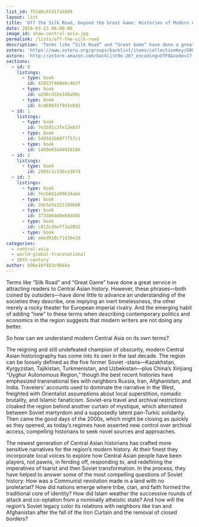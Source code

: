 ```yaml
---
list_id: f51d8c6fd17a50d9
layout: list
title: 'Off the Silk Road, beyond the Great Game: Histories of Modern Central Asia'
date: 2016-03-23 06:00:00
image_id: shaw-central-asia.jpg
permalink: /lists/off-the-silk-road
description: 'Terms like “Silk Road” and “Great Game” have done a great service in attracting readers to Central Asian history. However, these phrases—both coined by outsiders—have done little to advance an understanding of the societies they describe, one implying an inert timelessness, the other merely a rocky theater for European imperial rivalry. So how can we understand modern Central Asia on its own terms?'
zotero: 'https://www.zotero.org/groups/backlist/items/collectionKey/G9UDDT9Q'
astore: 'http://astore.amazon.com/backlist0e-20?_encoding=UTF8&node=17'
sections: 
  - id: 0
    listings:
      - type: book
        id: 42853f460ebc462f
      - type: book
        id: a2d6cd32e348a90c
      - type: book
        id: 6cd69831f9d1eb82
  - id: 1
    listings:
      - type: book
        id: 7e3591c2fe13eb57
      - type: book
        id: 540102b60f7f57c1
      - type: book
        id: 1469e03a4d418186
  - id: 2
    listings:
      - type: book
        id: 2995c1c336ce387d
  - id: 3
    listings:
      - type: book
        id: 7ecb841a99634abe
      - type: book
        id: 2de5e5e32110db06
      - type: book
        id: 3733b04d0eb9d405
      - type: book
        id: c813cd5eff3a28d2
      - type: book
        id: aded918c71d38e2d
categories:
  - central-asia
  - world-global-transnational
  - 20th-century
author: b96e16f483c96d4a
---
```

Terms like “Silk Road” and “Great Game” have done a great service in attracting readers to Central Asian history. However, these phrases—both coined by outsiders—have done little to advance an understanding of the societies they describe, one implying an inert timelessness, the other merely a rocky theater for European imperial rivalry. And the emerging habit of adding “new” to these terms when describing contemporary politics and economics in the region suggests that modern writers are not doing any better.  

So how can we understand modern Central Asia on its own terms? 

The reigning and still undefeated champion of obscurity, modern Central Asian historiography has come into its own in the last decade. The region can be loosely defined as the five former Soviet -stans—Kazakhstan, Kyrgyzstan, Tajikistan, Turkmenistan, and Uzbekistan—plus China’s Xinjiang “Uyghur Autonomous Region,” though the best recent histories have emphasized transnational ties with neighbors Russia, Iran, Afghanistan, and India. Travelers’ accounts used to dominate the narrative in the West, freighted with Orientalist assumptions about local superstition, nomadic brutality, and Islamic fanaticism. Soviet-era travel and archival restrictions cloaked the region behind another curtain of mystique, which alternated between Soviet martyrdom and a supposedly latent pan-Turkic solidarity. Then came the good days of the 2000s, which might be closing as quickly as they opened, as today’s regimes have asserted new control over archival access, compelling historians to seek novel sources and approaches. 

The newest generation of Central Asian historians has crafted more sensitive narratives for the region’s modern history. At their finest they incorporate local voices to explore how Central Asian people have been players, not pawns, in fending off, responding to, and redefining the imperatives of tsarist and then Soviet transformation. In the process, they have helped to answer some of the most compelling questions of Soviet history: How was a Communist revolution made in a land with no proletariat? How did nations emerge where tribe, clan, and faith formed the traditional core of identity? How did Islam weather the successive rounds of attack and co-optation from a nominally atheistic state? And how will the region’s Soviet legacy color its relations with neighbors like Iran and Afghanistan after the fall of the Iron Curtain and the removal of closed borders? 
